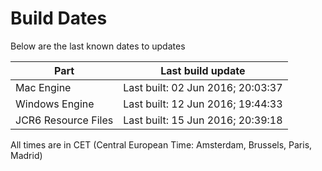 # Build Dates

Below are the last known dates to updates

Part | Last build update
-----|-----
Mac Engine | Last built: 02 Jun 2016; 20:03:37
Windows Engine | Last built: 12 Jun 2016; 19:44:33
JCR6 Resource Files | Last built: 15 Jun 2016; 20:39:18
All times are in CET (Central European Time: Amsterdam, Brussels, Paris, Madrid)



